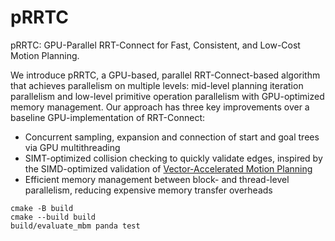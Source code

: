 # pRRTC

pRRTC: GPU-Parallel RRT-Connect for Fast, Consistent, and Low-Cost Motion Planning.

We introduce pRRTC, a GPU-based, parallel RRT-Connect-based algorithm that achieves parallelism on multiple levels: mid-level planning iteration parallelism and low-level primitive operation parallelism with GPU-optimized memory management. Our approach has three key improvements over a baseline GPU-implementation of RRT-Connect: 
- Concurrent sampling, expansion and connection of start and goal trees via GPU multithreading
- SIMT-optimized collision checking to quickly validate edges, inspired by the SIMD-optimized validation of [Vector-Accelerated Motion Planning](https://github.com/KavrakiLab/vamp/tree/main)
- Efficient memory management between block- and thread-level parallelism, reducing expensive memory transfer overheads

```
cmake -B build
cmake --build build
build/evaluate_mbm panda test
```
